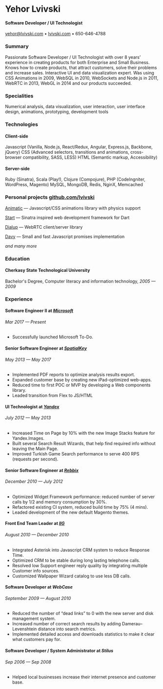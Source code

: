 Yehor Lvivski
=============

#### Software Developer / UI Technologist
[yehor@lvivski.com](mailto:yehor@lvivski.com) • [lvivski.com](http://lvivski.com "Yehor Lvivski") • 650-646-4788

### Summary
Passionate Software Developer / UI Technologist with over 8 years’ experience in creating products for both Enterprise and Small Business. Knows how to create products, that attract customers, solve their problems and increase sales. Interactive UI and data visualization expert. Was using CSS Animations in 2009, WebSQL in 2010, WebSockets and Node.js in 2011, WebRTC in 2013, WebGL in 2014 and our products succeeded.

### Specialities
Numerical analysis, data visualization, user interaction, user interface design, animations, prototyping, development tools

### Technologies
#### Client-side
Javascript (Vanilla, Node.js, React/Redux, Angular, Express.js, Backbone, jQuery)
CSS (Advanced selectors, transitions and animations, cross-browser compatibility, SASS, LESS)
HTML (Semantic markup, Accessibility)

#### Server-side
Ruby (Sinatra), Scala (Play!), Clojure (Compojure), PHP (CodeIngniter, WordPress, Magento)
MySQL, MongoDB, Redis, NginX, Memcached

### Personal projects [github.com/lvivski](http://github.com/lvivski "Yehor Lvivski's Github")
[Animatic](http://lvivski.com/animatic "Animatic") — Javascript/CSS animations library with physics support

[Start](http://lvivski.com/start "Start") — Sinatra inspired web development framework for Dart

[Dialup](https://github.com/lvivski/dialup "Dialup") — WebRTC client/server library

[Davy](https://github.com/lvivski/davy "Davy") — Small and fast Javascript promises implementation

_and many more_

### Education
#### Cherkasy State Technological University
Bachelor's Degree, Computer literacy and information technology, _2005 — 2009_

### Experience
#### Software Engineer II at _[Microsoft](http://microsoft.com "Microsoft")_
###### Mar 2017 — Present
* Successfully launched Microsoft To-Do.

#### Senior Software Engineer at _[SpatialKey](http://spatialkey.com "SpatialKey")_
###### May 2013 — May 2017
* Implemented PDF reports to optimize analysis results export.
* Expanded customer base by creating new iPad-optimized web-apps.
* Reduced time to first POC or MVP by developing a Web components library.
* Leaded transition from Flex to JS/HTML

#### UI Technologist at _[Yandex](http://yandex.com "Yandex")_
###### July 2012 — May 2013
* Increased Time on Page by 10% with the new Image Stacks feature for Yandex.Images.
* Built several Search Result Wizards, that help find required info without leaving the Main Page.
* Improved Turkish Game Search performance to serve 400 RPS (requests per second).

#### Senior Software Engineer at _[Rebbix](http://rebbix.com "Rebbix")_
###### December 2010 — July 2012
* Optimized Widget Framework performance: reduced number of server calls by 1/2 and memory consumption by 30%.
* Refactored existing CI system, reduced build time by 75% (4 mins).
* Leaded development of the new default Magento themes.

#### Front End Team Leader at _[IIG](http://iig-global.com "IIG Global")_
###### August 2010 — December 2010
* Integrated Asterisk into Javascript CRM system to reduce Response Time.
* Optimized CRM to be stable during long lasting telephone calls.
* Resolved low Support engineer reply quality by integrating multiple Customer info sources.
* Customized Wallpaper Wizard catalog to use less DB calls.

#### Software Developer at _WebCase_
###### September 2009 — August 2010
* Reduced the number of “dead links” to 0 with the new server and disk management system.
* Increased number of correct search results by adding Damerau–Levenshtein distance into search metrics.
* Implemented detailed access and downloads statistics to make it clear what customers pay for.

#### Software Developer / System Administrator at _Stilus_
###### Sep 2006 — Sep 2008
* Helped local businesses increase their internet presence and customer base.
